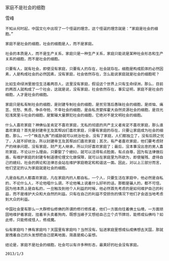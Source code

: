 家庭不是社会的细胞

雪峰


    不知从何时起，中国文化中出现了一个怪诞的理念，这个怪诞的理念就是：“家庭是社会的细胞。”

    家庭不是社会的细胞，社会的细胞是人，而不是家庭。

    社会的本质是人，而不是生产关系，家庭只是一种生产关系，家庭只能说是某种社会形态和生产关系的细胞，而不是社会的细胞。

    只要有人，就有社会，即使没有家庭，只要有人的存在，社会就存在。细胞是构成肌体的必然因素，人是构成社会的必然因素，没有家庭，社会依然存在，怎么能说家庭就是社会的细胞呢？

    比如生命绿洲里居住生活着两百人，这里没有家庭，假设这个世界上只有生命绿洲，那么，目前的两百人就构成了一个社会，这就是说，没有家庭，社会依然存在，事实证明，家庭不是社会的细胞，人才是社会的细胞。

    家庭只是私有制社会的细胞，是封建专制社会的细胞，是贫穷落后愚昧社会的细胞，是烦恼、痛苦、忧愁、焦虑、争杀夺抢、不幸社会的细胞，是自私贪婪挥霍大自然资源社会的细胞，是目光短浅窝里斗社会的细胞，是繁殖大量罪犯社会的细胞，它绝对不是文明社会的细胞。

    什么人喜欢家庭？神佛仙圣肯定不喜欢家庭，无私的彻底的共产主义者肯定不喜欢家庭，那么谁喜欢家庭？首先是封建帝王及其帮凶们喜欢家庭，只要有家庭的存在，只要让家庭成为社会的细胞，那么，一个“株连九族”的威胁就可以统治社会，没有了家庭，人们都独立了，没有后顾之忧了，人就不好统治，所以封建帝王及其帮凶们喜欢家庭；其次，有产者喜欢家庭，他们要考虑财产的继承问题，没有家庭，财产无人继承，所以只好喜欢家庭了；最后，没本事没出息的男人喜欢家庭，不论以什么理由，只要娶了个媳妇，就可以活得有点脸面，有点自尊，因为有法律做后盾，有维护家庭的封建专制道德伦理文化做保障，就可以在家庭里为所欲为，即使摧残、虐待自己的媳妇，社会的舆论和法律总会站在维护家庭稳定和和谐这一面。因此，对以上三部分而言，他们坚定的认为家庭就是社会的细胞。

    凡是自私的人都喜欢家庭，凡在家庭内的人都自私，一个人，只要生活在家庭中，他必然是自私的，不论什么人，不论他唱什么调，不论他嘴上说着什么好听的话，那都是骗人的，都不可信，因为他本质上是自私的，一旦触及到他个人利益的时候，他必然首先考虑的是如何维护自己的利益，而不是维护大众和大自然的利益。只有在自己的利益不受损伤的情况下他们才会适当地考虑到大众的利益。

    中国社会里有那么一大群修仙修佛的所谓的修行修炼者，他们一方面向往着佛土仙境，一方面顽固地维护着家庭，挂着羊头卖着狗肉，既想当婊子又想给自己立个贞节牌坊，能修成仙佛吗？如此修，只能修成怪人，修成魔。

    仙有家庭吗？佛有家庭吗？天国里有家庭吗？当然没有。钻进家庭里想成仙成佛想去天国，那就是拽着自己的头发想把自己提离地面，简直是痴心妄想。

    结论是，家庭不是社会的细胞，社会可以有许多种形态，最美好的社会没有家庭。

    2013/1/3



